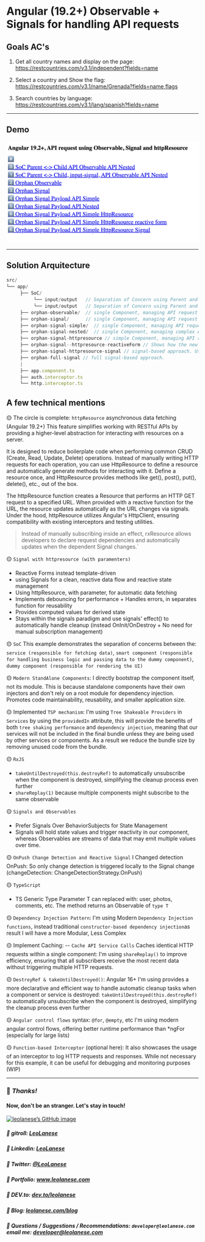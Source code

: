 # Angular (19.2+) Observable + Signals for handling API requests

## Goals AC's

1.	Get all country names and display on the page: 
https://restcountries.com/v3.1/independent?fields=name

2.	Select a country and Show the flag: 
https://restcountries.com/v3.1/name/Grenada?fields=name,flags

3.	Search countries by language: 
https://restcountries.com/v3.1/lang/spanish?fields=name  

---

## Demo

![](./src/assets/api-requests.png)

---

## Solution Arquitecture

```js
src/
└── app/
     ├── SoC/
          └── input/output   // Separation of Concern using Parent and Child, @Input()/@Output()
          └── input/output   // Separation of Concern using Parent and Child, input signal/@Output()  
     ├── orphan-observable/  // single Component, managing API request using Observables
     ├── orphan-signal/      // single Component, managing API request using Signals
     ├── orphan-signal-simple/  // single Component, managing API request using Signal
     ├── orphan-signal-nested/  // single Component, managing complex API request using Signal
     ├── orphan-signal-httpresource // simple Component, managing API request using Signals with httpResouce asynchronous data fetching
     ├── orphan-signal--httpresource-reactiveForm // Shows how the new signals approach replaces the traditional RxJS pattern
     ├── orphan-signal-httpresource-signal // signal-based approach. Using direct signal binding with [value] and (input). Simple event handler to update the signal
     ├── orphan-full-signal // full signal-based approach. 
     |
     ├── app.component.ts
     ├── auth.interceptor.ts
     └── http.interceptor.ts
```

## A few technical mentions

🟡 The circle is complete:
`httpResource` asynchronous data fetching (Angular 19.2+)
This feature simplifies working with RESTful APIs by providing a higher-level abstraction for interacting with resources on a server.

It is designed to reduce boilerplate code when performing common CRUD (Create, Read, Update, Delete) operations. Instead of manually writing HTTP requests for each operation, you can use HttpResource to define a resource and automatically generate methods for interacting with it. Define a resource once, and HttpResource provides methods like get(), post(), put(), delete(), etc., out of the box.

The httpResource function creates a Resource that performs an HTTP GET request to a specified URL. When provided with a reactive function for the URL, the resource updates automatically as the URL changes via signals. Under the hood, httpResource utilizes Angular's HttpClient, ensuring compatibility with existing interceptors and testing utilities.

> Instead of manually subscribing inside an effect, rxResource allows developers to declare request dependencies and automatically updates when the dependent Signal changes.`

🟡 `Signal with httpresource (with paramenters)`
- Reactive Forms instead template-driven
- using Signals for a clean, reactive data flow and reactive state management
- Using httpResource, with parameter, for automatic data fetching
- Implements debouncing for performance + Handles errors, in separates function for reusability
- Provides computed values for derived state
- Stays within the signals paradigm and use signals' effect() to automatically handle cleanup (instead OnInit/OnDestroy + No need for manual subscription management)


🟡 `SoC`
This example demonstrates the separation of concerns between the: 
`service (responsible for fetching data)`, 
`smart component (responsible for handling business logic and passing data to the dummy component)`, `dummy component (responsible for rendering the UI)` 

🟡 `Modern StandAlone Components`:
I directly bootstrap the component itself, not its module. This is because standalone components have their own injectors and don't rely on a root module for dependency injection. Promotes code maintainability, reusability, and smaller application size.

🟡 Implemented `TSP mechanism`:
I'm using `Tree Shakeable Providers` in `Services` by using the `providedIn` attribute, this will provide the benefits of both `tree shaking performance` and `dependency injection`,
meaning that our services will not be included in the final bundle unless they are being used by other services or components. As a result we reduce the bundle size by removing unused code from the bundle.

🟡 `RxJS`
- `takeUntilDestroyed(this.destroyRef)` to automatically unsubscribe when the component is destroyed, simplifying the cleanup process even further
- `shareReplay(1)` because multiple components might subscribe to the same observable

🟡 `Signals and Observables`
- Prefer Signals Over BehaviorSubjects for State Management
- Signals will hold state values and trigger reactivity in our component, whereas Observables are streams of data that may emit multiple values over time.

🟡 `OnPush Change Detection and Reactive Signal` 
I Changed detection OnPush: So only change detection is triggered locally to the Signal change (changeDetection: ChangeDetectionStrategy.OnPush)

🟡 `TypeScript`
- TS Generic Type Parameter <T>
T can replaced with: user, photos, comments, etc. 
The method returns an Observable of `type T`

🟡 `Dependency Injection Pattern`:
I'm using Modern `Dependency Injection functions`, instead traditional `constructor-based dependency injection`as result I will have a more Modular, Less Complex

🟡 Implement Caching:
-- `Cache API Service Calls`
Caches identical HTTP requests within a single component:
I'm using `shareReplay()` to improve efficiency, ensuring that all subscribers receive the most recent data without triggering multiple HTTP requests.


🟡 `DestroyRef & takeUntilDestroyed()`: Angular 16+
I'm using provides a more declarative and efficient way to handle automatic cleanup tasks when a component or service is destroyed: `takeUntilDestroyed(this.destroyRef)` to automatically unsubscribe when the component is destroyed, simplifying the cleanup process even further


🟡 `Angular control flows` syntax: `@for`, `@empty`, etc
I'm using modern angular control flows, offering better runtime performance than *ngFor (especially for large lists)

🟡 `Function-based Interceptor` (optional here): 
It also showcases the usage of an interceptor to log HTTP requests and responses. While not necessary for this example, it can be useful for debugging and monitoring purposes (WIP)


---
### :100: <i>Thanks!</i>
#### Now, don't be an stranger. Let's stay in touch!

<a href="https://github.com/leolanese" target="_blank" rel="noopener noreferrer">
  <img src="https://scastiel.dev/api/image/leolanese?dark&removeLink" alt="leolanese’s GitHub image" width="600" height="314" />
</a>

##### :radio_button: gitroll: <a href="https://gitroll.io/profile/uCOZ9SM8b7ne9h17NuPuKVky9uFh2" target="_blank">LeoLanese</a>
##### :radio_button: Linkedin: <a href="https://www.linkedin.com/in/leolanese/" target="_blank">LeoLanese</a>
##### :radio_button: Twitter: <a href="https://twitter.com/LeoLanese" target="_blank">@LeoLanese</a>
##### :radio_button: Portfolio: <a href="https://www.leolanese.com" target="_blank">www.leolanese.com</a>
##### :radio_button: DEV.to: <a href="https://www.dev.to/leolanese" target="_blank">dev.to/leolanese</a>
##### :radio_button: Blog: <a href="https://www.leolanese.com/blog" target="_blank">leolanese.com/blog</a>
##### :radio_button: Questions / Suggestions / Recommendations: `developer@leolanese.com` email me: <a href="mailto:developer@leolanese.com">developer@leolanese.com</a>

